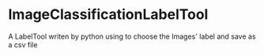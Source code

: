 # ImageClassificationLabelTool
A LabelTool writen by python using to choose the Images' label and save as a csv file

